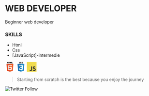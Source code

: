 # WEB DEVELOPER
Beginner web developer
### SKILLS
* Html 
* Css
* [JavaScript]-intermedie

<img height="32" width="32"  src="https://raw.githubusercontent.com/github/explore/80688e429a7d4ef2fca1e82350fe8e3517d3494d/topics/html/html.png"/>
<img height="32" width="32"  src="https://raw.githubusercontent.com/github/explore/80688e429a7d4ef2fca1e82350fe8e3517d3494d/topics/css/css.png"/>
<img height="32" width="32"  src="https://raw.githubusercontent.com/github/explore/80688e429a7d4ef2fca1e82350fe8e3517d3494d/topics/javascript/javascript.png"/>

> Starting from scratch is the best because you enjoy the journey

![Twitter Follow](https://img.shields.io/twitter/follow/JoaquinCc11?color=1DA1F2&logo=twitter&style=for-the-badge)
